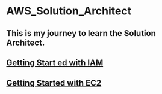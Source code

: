 # AWS_Solution_Architect

## This is my journey to learn the Solution Architect.

## <a href="./IAM/README.md">Getting Start ed with IAM</a>

## <a href="./EC2/README.md">Getting Started with EC2</a>


<!-- # AWS_Solution_Architect

## This is my journey to learn the Solution Architect.

## [Getting Started with IAM](./IAM/README.md)

## [Getting Started with EC2](./EC2/README.md) -->